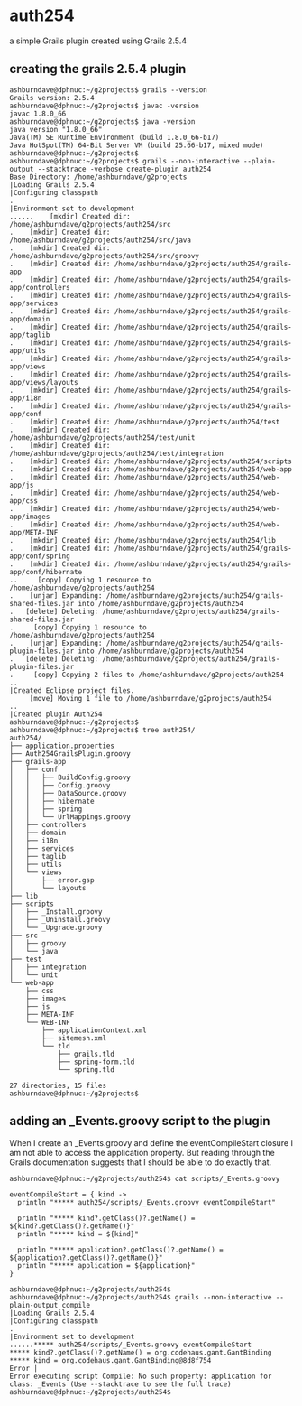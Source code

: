 # auth254
a simple Grails plugin created using Grails 2.5.4

## creating the grails 2.5.4 plugin

    ashburndave@dphnuc:~/g2projects$ grails --version
    Grails version: 2.5.4
    ashburndave@dphnuc:~/g2projects$ javac -version
    javac 1.8.0_66
    ashburndave@dphnuc:~/g2projects$ java -version
    java version "1.8.0_66"
    Java(TM) SE Runtime Environment (build 1.8.0_66-b17)
    Java HotSpot(TM) 64-Bit Server VM (build 25.66-b17, mixed mode)
    ashburndave@dphnuc:~/g2projects$ 
    ashburndave@dphnuc:~/g2projects$ grails --non-interactive --plain-output --stacktrace -verbose create-plugin auth254
    Base Directory: /home/ashburndave/g2projects
    |Loading Grails 2.5.4
    |Configuring classpath
    .
    |Environment set to development
    ......    [mkdir] Created dir: /home/ashburndave/g2projects/auth254/src
    .    [mkdir] Created dir: /home/ashburndave/g2projects/auth254/src/java
    .    [mkdir] Created dir: /home/ashburndave/g2projects/auth254/src/groovy
    .    [mkdir] Created dir: /home/ashburndave/g2projects/auth254/grails-app
    .    [mkdir] Created dir: /home/ashburndave/g2projects/auth254/grails-app/controllers
    .    [mkdir] Created dir: /home/ashburndave/g2projects/auth254/grails-app/services
    .    [mkdir] Created dir: /home/ashburndave/g2projects/auth254/grails-app/domain
    .    [mkdir] Created dir: /home/ashburndave/g2projects/auth254/grails-app/taglib
    .    [mkdir] Created dir: /home/ashburndave/g2projects/auth254/grails-app/utils
    .    [mkdir] Created dir: /home/ashburndave/g2projects/auth254/grails-app/views
    .    [mkdir] Created dir: /home/ashburndave/g2projects/auth254/grails-app/views/layouts
    .    [mkdir] Created dir: /home/ashburndave/g2projects/auth254/grails-app/i18n
    .    [mkdir] Created dir: /home/ashburndave/g2projects/auth254/grails-app/conf
    .    [mkdir] Created dir: /home/ashburndave/g2projects/auth254/test
    .    [mkdir] Created dir: /home/ashburndave/g2projects/auth254/test/unit
    .    [mkdir] Created dir: /home/ashburndave/g2projects/auth254/test/integration
    .    [mkdir] Created dir: /home/ashburndave/g2projects/auth254/scripts
    .    [mkdir] Created dir: /home/ashburndave/g2projects/auth254/web-app
    .    [mkdir] Created dir: /home/ashburndave/g2projects/auth254/web-app/js
    .    [mkdir] Created dir: /home/ashburndave/g2projects/auth254/web-app/css
    .    [mkdir] Created dir: /home/ashburndave/g2projects/auth254/web-app/images
    .    [mkdir] Created dir: /home/ashburndave/g2projects/auth254/web-app/META-INF
    .    [mkdir] Created dir: /home/ashburndave/g2projects/auth254/lib
    .    [mkdir] Created dir: /home/ashburndave/g2projects/auth254/grails-app/conf/spring
    .    [mkdir] Created dir: /home/ashburndave/g2projects/auth254/grails-app/conf/hibernate
    ..     [copy] Copying 1 resource to /home/ashburndave/g2projects/auth254
    .    [unjar] Expanding: /home/ashburndave/g2projects/auth254/grails-shared-files.jar into /home/ashburndave/g2projects/auth254
    .   [delete] Deleting: /home/ashburndave/g2projects/auth254/grails-shared-files.jar
    .     [copy] Copying 1 resource to /home/ashburndave/g2projects/auth254
    .    [unjar] Expanding: /home/ashburndave/g2projects/auth254/grails-plugin-files.jar into /home/ashburndave/g2projects/auth254
    .   [delete] Deleting: /home/ashburndave/g2projects/auth254/grails-plugin-files.jar
    .     [copy] Copying 2 files to /home/ashburndave/g2projects/auth254
    ..
    |Created Eclipse project files.
         [move] Moving 1 file to /home/ashburndave/g2projects/auth254
    ..
    |Created plugin Auth254
    ashburndave@dphnuc:~/g2projects$ 
    ashburndave@dphnuc:~/g2projects$ tree auth254/
    auth254/
    ├── application.properties
    ├── Auth254GrailsPlugin.groovy
    ├── grails-app
    │   ├── conf
    │   │   ├── BuildConfig.groovy
    │   │   ├── Config.groovy
    │   │   ├── DataSource.groovy
    │   │   ├── hibernate
    │   │   ├── spring
    │   │   └── UrlMappings.groovy
    │   ├── controllers
    │   ├── domain
    │   ├── i18n
    │   ├── services
    │   ├── taglib
    │   ├── utils
    │   └── views
    │       ├── error.gsp
    │       └── layouts
    ├── lib
    ├── scripts
    │   ├── _Install.groovy
    │   ├── _Uninstall.groovy
    │   └── _Upgrade.groovy
    ├── src
    │   ├── groovy
    │   └── java
    ├── test
    │   ├── integration
    │   └── unit
    └── web-app
        ├── css
        ├── images
        ├── js
        ├── META-INF
        └── WEB-INF
            ├── applicationContext.xml
            ├── sitemesh.xml
            └── tld
                ├── grails.tld
                ├── spring-form.tld
                └── spring.tld
    
    27 directories, 15 files
    ashburndave@dphnuc:~/g2projects$ 
    
## adding an _Events.groovy script to the plugin

When I create an _Events.groovy and define the eventCompileStart closure I am not able to access the application property.
But reading through the Grails documentation suggests that I should be able to do exactly that.

    ashburndave@dphnuc:~/g2projects/auth254$ cat scripts/_Events.groovy
    
    eventCompileStart = { kind ->
      println "***** auth254/scripts/_Events.groovy eventCompileStart"
   
      println "***** kind?.getClass()?.getName() = ${kind?.getClass()?.getName()}"
      println "***** kind = ${kind}"
    
      println "***** application?.getClass()?.getName() = ${application?.getClass()?.getName()}"
      println "***** application = ${application}"
    }
    
    ashburndave@dphnuc:~/g2projects/auth254$ 
    ashburndave@dphnuc:~/g2projects/auth254$ grails --non-interactive --plain-output compile
    |Loading Grails 2.5.4
    |Configuring classpath
    .
    |Environment set to development
    ......***** auth254/scripts/_Events.groovy eventCompileStart
    ***** kind?.getClass()?.getName() = org.codehaus.gant.GantBinding
    ***** kind = org.codehaus.gant.GantBinding@8d8f754
    Error |
    Error executing script Compile: No such property: application for class: _Events (Use --stacktrace to see the full trace)
    ashburndave@dphnuc:~/g2projects/auth254$ 

